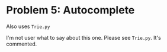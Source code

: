 # Problem 5: Autocomplete

Also uses `Trie.py`

I'm not user what to say about this one. Please see `Trie.py`. It's commented.
